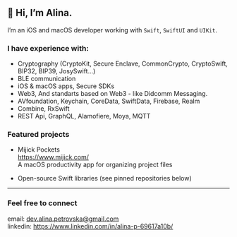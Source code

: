 ## 👋 Hi, I’m Alina.

I’m an iOS and macOS developer working with ``Swift``, ``SwiftUI`` and ``UIKit``.

### I have experience with:
- Cryptography (CryptoKit, Secure Enclave, CommonCrypto, CryptoSwift, BIP32, BIP39, JosySwift...)
- BLE communication
- iOS & macOS apps, Secure SDKs 
- Web3, And standarts based on Web3 - like Didcomm Messaging.
- AVfoundation, Keychain, CoreData, SwiftData, Firebase, Realm
- Combine, RxSwift
- REST Api, GraphQL, Alamofiere, Moya, MQTT 


### Featured projects
- Mijick Pockets <br>
  https://www.mijick.com/ <br>
  A macOS productivity app for organizing project files <br>
  
- Open-source Swift libraries (see pinned repositories below)


---
### Feel free to connect 
email: dev.alina.petrovska@gmail.com <br>
linkedin: https://www.linkedin.com/in/alina-p-69617a10b/
